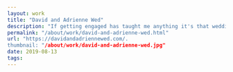 ```yaml
---
layout: work
title: "David and Adrienne Wed"
description: "If getting engaged has taught me anything it's that weddings are super complex occasions to plan! To help some of this process, I built out a small microsite to help our guests find information about our special day, submit their paperless RSVP, see what stores we're registered at, and even learn more about the happy couple. Implementation was kept simple with a mobile-first concept and content presented in an easy to browse way. Think of it as the digital program to our analog wedding, plus much more."
permalink: "/about/work/david-and-adrienne-wed.html"
url: "https://davidandadriennewed.com/.
thumbnail: "/about/work/david-and-adrienne-wed.jpg"
date: 2019-08-13
tags: 
---
```

